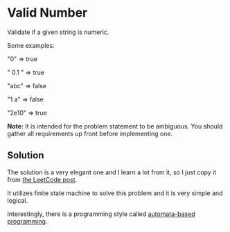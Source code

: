 # Valid Number

Validate if a given string is numeric.

Some examples:

"0" => true

" 0.1 " => true

"abc" => false

"1 a" => false

"2e10" => true

**Note:** It is intended for the problem statement to be ambiguous. You should gather all requirements up front before implementing one.

## Solution

The solution is a very elegant one and I learn a lot from it, so I just copy it from [the LeetCode post](http://discuss.leetcode.com/questions/241/valid-number).

It utilizes finite state machine to solve this problem and it is very
simple and logical.

Interestingly, there is a programming style called [automata-based
programming](http://en.wikipedia.org/wiki/Automata-based_programming).
